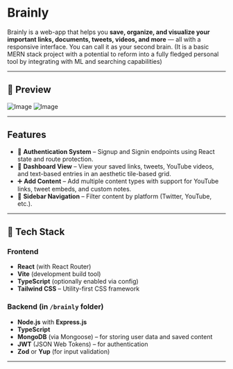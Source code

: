 # Brainly

Brainly is a web-app that helps you **save, organize, and visualize your important links, documents, tweets, videos, and more** — all with a responsive interface. You can call it as your second brain.
(It is a basic MERN stack project with a potential to reform into a fully fledged personal tool by integrating with ML and searching capabilities)


---

## 📸 Preview

![Image](https://github.com/user-attachments/assets/044b80aa-2c8f-4f9a-9d55-c6465ac56b78)
![Image](https://github.com/user-attachments/assets/3507cf33-625e-46ca-bdd2-3e4d04b52020)

---

##  Features

- 🔐 **Authentication System** – Signup and Signin endpoints using React state and route protection.
- 🧠 **Dashboard View** – View your saved links, tweets, YouTube videos, and text-based entries in an aesthetic tile-based grid.
- ➕ **Add Content** – Add multiple content types with support for YouTube links, tweet embeds, and custom notes.
- 🧭 **Sidebar Navigation** – Filter content by platform (Twitter, YouTube, etc.).
---

## 🧰 Tech Stack

###  Frontend

- **React** (with React Router)
- **Vite** (development build tool)
- **TypeScript** (optionally enabled via config)
- **Tailwind CSS** – Utility-first CSS framework

###  Backend (in `/brainly` folder)

- **Node.js** with **Express.js**
- **TypeScript**
- **MongoDB** (via Mongoose) – for storing user data and saved content
- **JWT** (JSON Web Tokens) – for authentication
- **Zod** or **Yup** (for input validation)

---

